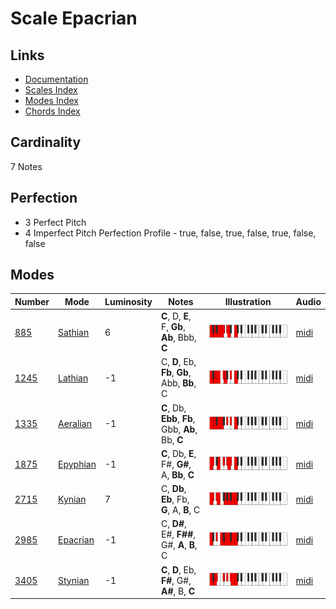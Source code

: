 # Scale Epacrian

## Links

- [Documentation](README.md)
- [Scales Index](Scales.md)
- [Modes Index](Modes.md)
- [Chords Index](Chords.md)

## Cardinality

7 Notes

## Perfection

- 3 Perfect Pitch
- 4 Imperfect Pitch
Perfection Profile - true, false, true, false, true, false, false

## Modes

| Number | Mode | Luminosity | Notes | Illustration | Audio |
|--------|------|------------|-------|--------------|-------|
| [885](https://ianring.com/musictheory/scales/885) | [Sathian](ModeSathian.md) | 6 | **C**, D, **E**, F, **Gb**, **Ab**, Bbb, **C** | ![CNaturalSathian](ModeCNaturalSathian.png) | [midi](https://github.com/edipermadi/music/blob/main/docs/ModeCNaturalSathian.mid?raw=true) | 
| [1245](https://ianring.com/musictheory/scales/1245) | [Lathian](ModeLathian.md) | -1 | C, **D**, Eb, **Fb**, **Gb**, Abb, **Bb**, C | ![CNaturalLathian](ModeCNaturalLathian.png) | [midi](https://github.com/edipermadi/music/blob/main/docs/ModeCNaturalLathian.mid?raw=true) | 
| [1335](https://ianring.com/musictheory/scales/1335) | [Aeralian](ModeAeralian.md) | -1 | **C**, Db, **Ebb**, **Fb**, Gbb, **Ab**, Bb, **C** | ![CNaturalAeralian](ModeCNaturalAeralian.png) | [midi](https://github.com/edipermadi/music/blob/main/docs/ModeCNaturalAeralian.mid?raw=true) | 
| [1875](https://ianring.com/musictheory/scales/1875) | [Epyphian](ModeEpyphian.md) | -1 | **C**, Db, **E**, F#, **G#**, A, **Bb**, **C** | ![CNaturalEpyphian](ModeCNaturalEpyphian.png) | [midi](https://github.com/edipermadi/music/blob/main/docs/ModeCNaturalEpyphian.mid?raw=true) | 
| [2715](https://ianring.com/musictheory/scales/2715) | [Kynian](ModeKynian.md) | 7 | C, **Db**, **Eb**, Fb, **G**, A, **B**, C | ![CNaturalKynian](ModeCNaturalKynian.png) | [midi](https://github.com/edipermadi/music/blob/main/docs/ModeCNaturalKynian.mid?raw=true) | 
| [2985](https://ianring.com/musictheory/scales/2985) | [Epacrian](ModeEpacrian.md) | -1 | C, **D#**, E#, **F##**, G#, **A**, **B**, C | ![CNaturalEpacrian](ModeCNaturalEpacrian.png) | [midi](https://github.com/edipermadi/music/blob/main/docs/ModeCNaturalEpacrian.mid?raw=true) | 
| [3405](https://ianring.com/musictheory/scales/3405) | [Stynian](ModeStynian.md) | -1 | **C**, **D**, Eb, **F#**, G#, **A#**, B, **C** | ![CNaturalStynian](ModeCNaturalStynian.png) | [midi](https://github.com/edipermadi/music/blob/main/docs/ModeCNaturalStynian.mid?raw=true) | 
